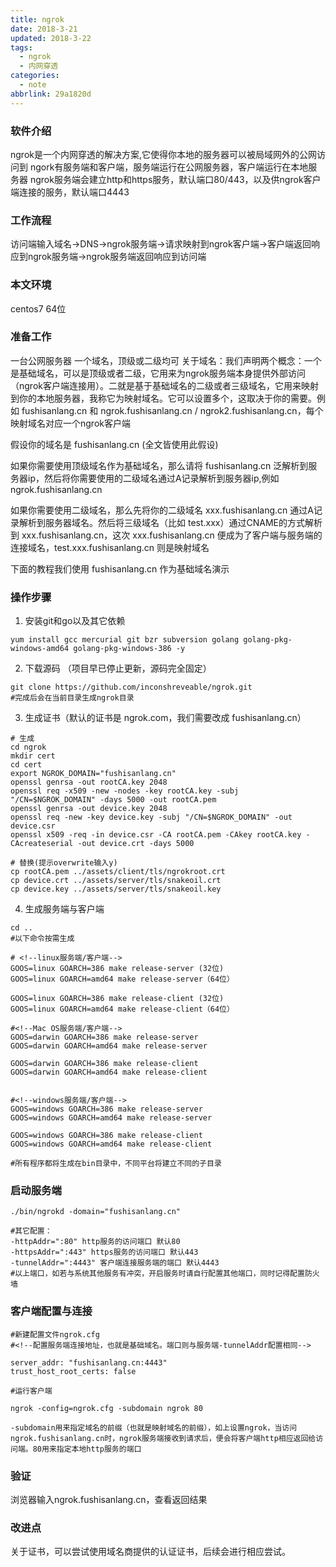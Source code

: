 ```yaml
---
title: ngrok
date: 2018-3-21
updated: 2018-3-22
tags:
  - ngrok
  - 内网穿透
categories:
  - note
abbrlink: 29a1820d
---
```


### 软件介绍

ngrok是一个内网穿透的解决方案,它使得你本地的服务器可以被局域网外的公网访问到
ngork有服务端和客户端，服务端运行在公网服务器，客户端运行在本地服务器
ngrok服务端会建立http和https服务，默认端口80/443，以及供ngrok客户端连接的服务，默认端口4443

<!--more-->
### 工作流程

访问端输入域名->DNS->ngrok服务端->请求映射到ngrok客户端->客户端返回响应到ngrok服务端->ngrok服务端返回响应到访问端

### 本文环境
centos7 64位 

### 准备工作
一台公网服务器
一个域名，顶级或二级均可
关于域名：我们声明两个概念：一个是基础域名，可以是顶级或者二级，它用来为ngrok服务端本身提供外部访问（ngrok客户端连接用）。二就是基于基础域名的二级或者三级域名，它用来映射到你的本地服务器，我称它为映射域名。它可以设置多个，这取决于你的需要。例如 fushisanlang.cn 和 ngrok.fushisanlang.cn / ngrok2.fushisanlang.cn，每个映射域名对应一个ngrok客户端

假设你的域名是 fushisanlang.cn (全文皆使用此假设)

如果你需要使用顶级域名作为基础域名，那么请将 fushisanlang.cn 泛解析到服务器ip，然后将你需要使用的二级域名通过A记录解析到服务器ip,例如 ngrok.fushisanlang.cn

如果你需要使用二级域名，那么先将你的二级域名 xxx.fushisanlang.cn 通过A记录解析到服务器域名。然后将三级域名（比如 test.xxx）通过CNAME的方式解析到 xxx.fushisanlang.cn，这次 xxx.fushisanlang.cn 便成为了客户端与服务端的连接域名，test.xxx.fushisanlang.cn 则是映射域名

下面的教程我们使用 fushisanlang.cn 作为基础域名演示

### 操作步骤

1. 安装git和go以及其它依赖
```shell
yum install gcc mercurial git bzr subversion golang golang-pkg-windows-amd64 golang-pkg-windows-386 -y
```

2. 下载源码 （项目早已停止更新，源码完全固定）
```shell
git clone https://github.com/inconshreveable/ngrok.git
#完成后会在当前目录生成ngrok目录
```

3. 生成证书（默认的证书是 ngrok.com，我们需要改成 fushisanlang.cn）
```shell
# 生成
cd ngrok  
mkdir cert 
cd cert
export NGROK_DOMAIN="fushisanlang.cn"
openssl genrsa -out rootCA.key 2048
openssl req -x509 -new -nodes -key rootCA.key -subj "/CN=$NGROK_DOMAIN" -days 5000 -out rootCA.pem
openssl genrsa -out device.key 2048
openssl req -new -key device.key -subj "/CN=$NGROK_DOMAIN" -out device.csr
openssl x509 -req -in device.csr -CA rootCA.pem -CAkey rootCA.key -CAcreateserial -out device.crt -days 5000

# 替换(提示overwrite输入y)
cp rootCA.pem ../assets/client/tls/ngrokroot.crt
cp device.crt ../assets/server/tls/snakeoil.crt
cp device.key ../assets/server/tls/snakeoil.key
```

4. 生成服务端与客户端

```shell
cd ..
#以下命令按需生成

# <!--linux服务端/客户端-->
GOOS=linux GOARCH=386 make release-server (32位)
GOOS=linux GOARCH=amd64 make release-server（64位）

GOOS=linux GOARCH=386 make release-client (32位)
GOOS=linux GOARCH=amd64 make release-client（64位）

#<!--Mac OS服务端/客户端-->
GOOS=darwin GOARCH=386 make release-server
GOOS=darwin GOARCH=amd64 make release-server

GOOS=darwin GOARCH=386 make release-client
GOOS=darwin GOARCH=amd64 make release-client


#<!--windows服务端/客户端-->
GOOS=windows GOARCH=386 make release-server
GOOS=windows GOARCH=amd64 make release-server

GOOS=windows GOARCH=386 make release-client
GOOS=windows GOARCH=amd64 make release-client

#所有程序都将生成在bin目录中，不同平台将建立不同的子目录

```



### 启动服务端
```shell
./bin/ngrokd -domain="fushisanlang.cn"

#其它配置：
-httpAddr=":80" http服务的访问端口 默认80
-httpsAddr=":443" https服务的访问端口 默认443
-tunnelAddr=":4443" 客户端连接服务端的端口 默认4443
#以上端口，如若与系统其他服务有冲突，开启服务时请自行配置其他端口，同时记得配置防火墙
```
### 客户端配置与连接

```shell
#新建配置文件ngrok.cfg
#<!--配置服务端连接地址，也就是基础域名。端口则与服务端-tunnelAddr配置相同-->

server_addr: "fushisanlang.cn:4443"  
trust_host_root_certs: false

#运行客户端

ngrok -config=ngrok.cfg -subdomain ngrok 80 

-subdomain用来指定域名的前缀（也就是映射域名的前缀），如上设置ngrok，当访问ngrok.fushisanlang.cn时，ngrok服务端接收到请求后，便会将客户端http相应返回给访问端。80用来指定本地http服务的端口
```

### 验证
浏览器输入ngrok.fushisanlang.cn，查看返回结果

### 改进点
关于证书，可以尝试使用域名商提供的认证证书，后续会进行相应尝试。
